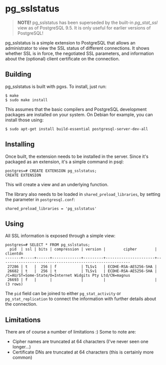 pg_sslstatus
============

> **NOTE!** pg_sslstatus has been superseded by the built-in *pg_stat_ssl*
> view as of PostgreSQL 9.5. It is only useful for earlier versions of
> PostgreSQL!

pg_sslstatus is a simple extension to PostgreSQL that allows an
administrator to view the SSL status of different connections. It
shows whether SSL is in force, the negotiated SSL parameters, and
information about the (optional) client certificate on the connection.

Building
--------
pg_sslstatus is built with pgxs. To install, just run:

    $ make
    $ sudo make install

This assumes that the basic compilers and PostgreSQL development
packages are installed on your system. On Debian for example, you can
install those using:

    $ sudo apt-get install build-essential postgresql-server-dev-all

Installing
----------
Once built, the extension needs to be installed in the server. Since
it's packaged as an extension, it's a simple command in psql:

    postgres=# CREATE EXTENSION pg_sslstatus;
    CREATE EXTENSION

This will create a view and an underlying function.

The library also needs to be loaded in `shared_preload_libraries`, by
setting the parameter in `postgresql.conf`:

    shared_preload_libraries = 'pg_sslstatus'


Using
-----
All SSL information is exposed through a simple view:

    postgres=# SELECT * FROM pg_sslstatus;
      pid  | ssl | bits | compression | version |        cipher        |                         clientdn                         
    -------+-----+------+-------------+---------+----------------------+----------------------------------------------------------
     27286 | t   |  256 | f           | TLSv1   | ECDHE-RSA-AES256-SHA | 
     26682 | t   |  256 | t           | TLSv1   | ECDHE-RSA-AES256-SHA | /C=AU/ST=Some-State/O=Internet Widgits Pty Ltd/CN=magnus
     26693 | f   |      |             |         |                      | 
    (3 rows)

The `pid` field can be joined to either `pg_stat_activity` or
`pg_stat_replication` to connect the information with further details
about the connection.

Limitations
-----------
There are of course a number of limitations :) Some to note are:

* Cipher names are truncated at 64 characters (I've never seen one longer...)
* Certificate DNs are truncated at 64 characters (this is certainly more common)

